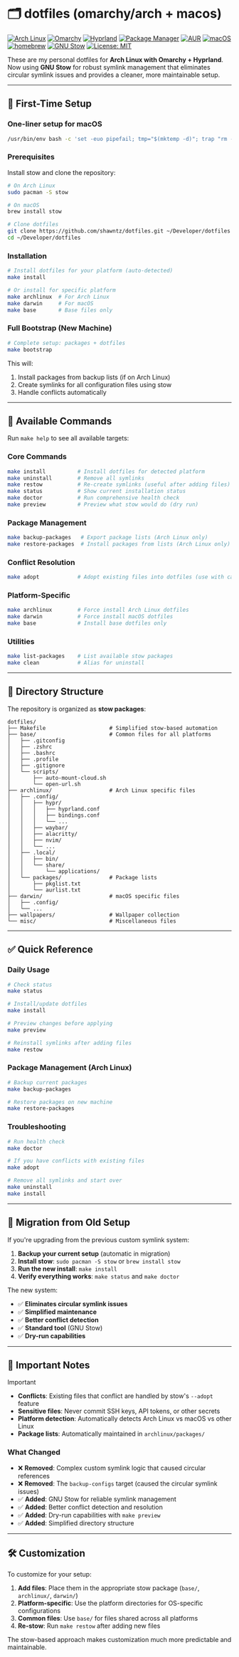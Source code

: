 # 🗂️ dotfiles (omarchy/arch + macos)

[![Arch Linux](https://img.shields.io/badge/Arch-Linux-1793D1?logo=arch-linux&logoColor=white)](https://archlinux.org)
[![Omarchy](https://img.shields.io/badge/Omarchy-FF4088?logo=linux&logoColor=white)](https://learn.omacom.io/2/the-omarchy-manual)
[![Hyprland](https://img.shields.io/badge/Hyprland-01A7D6?logo=hyprland&logoColor=white)](https://hypr.land/)
[![Package Manager](https://img.shields.io/badge/pacman-00457C?logo=arch-linux&logoColor=white)](https://wiki.archlinux.org/title/Pacman)
[![AUR](https://img.shields.io/badge/AUR-yay-1793D1?logo=arch-linux&logoColor=white)](https://aur.archlinux.org)
[![macOS](https://img.shields.io/badge/macOS-000000?logo=apple&logoColor=white)](https://apple.com/macos)
[![homebrew](https://img.shields.io/badge/homebrew-513D23?logo=homebrew&logoColor=white)](https://brew.sh)
[![GNU Stow](https://img.shields.io/badge/GNU_Stow-blue?logo=gnu&logoColor=white)](https://www.gnu.org/software/stow/)
[![License: MIT](https://img.shields.io/badge/License-MIT-darkgreen.svg)](LICENSE)

These are my personal dotfiles for **Arch Linux with Omarchy + Hyprland**.  
Now using **GNU Stow** for robust symlink management that eliminates circular symlink issues and provides a cleaner, more maintainable setup.

---

## 🚀 First-Time Setup

### One-liner setup for macOS

```bash
/usr/bin/env bash -c 'set -euo pipefail; tmp="$(mktemp -d)"; trap "rm -rf \"$tmp\"" EXIT; curl -fsSL "https://codeload.github.com/shawntz/dotfiles/tar.gz/refs/heads/master" | tar -xz -C "$tmp"; cd "$tmp"/dotfiles-*; bash ./install.sh -y'
```

### Prerequisites

Install stow and clone the repository:

```bash
# On Arch Linux
sudo pacman -S stow

# On macOS  
brew install stow

# Clone dotfiles
git clone https://github.com/shawntz/dotfiles.git ~/Developer/dotfiles
cd ~/Developer/dotfiles
```

### Installation

```bash
# Install dotfiles for your platform (auto-detected)
make install

# Or install for specific platform
make archlinux  # For Arch Linux
make darwin     # For macOS
make base       # Base files only
```

### Full Bootstrap (New Machine)

```bash
# Complete setup: packages + dotfiles
make bootstrap
```

This will:

1. Install packages from backup lists (if on Arch Linux)
2. Create symlinks for all configuration files using stow
3. Handle conflicts automatically

---

## 🔧 Available Commands

Run `make help` to see all available targets:

### Core Commands

```bash
make install          # Install dotfiles for detected platform
make uninstall        # Remove all symlinks  
make restow           # Re-create symlinks (useful after adding files)
make status           # Show current installation status
make doctor           # Run comprehensive health check
make preview          # Preview what stow would do (dry run)
```

### Package Management

```bash
make backup-packages   # Export package lists (Arch Linux only)
make restore-packages  # Install packages from lists (Arch Linux only)
```

### Conflict Resolution

```bash
make adopt            # Adopt existing files into dotfiles (use with caution)
```

### Platform-Specific

```bash
make archlinux        # Force install Arch Linux dotfiles
make darwin           # Force install macOS dotfiles
make base             # Install base dotfiles only
```

### Utilities

```bash
make list-packages    # List available stow packages
make clean            # Alias for uninstall
```

---

## 📁 Directory Structure

The repository is organized as **stow packages**:

```text
dotfiles/
├── Makefile                    # Simplified stow-based automation
├── base/                       # Common files for all platforms
│   ├── .gitconfig
│   ├── .zshrc
│   ├── .bashrc
│   ├── .profile
│   ├── .gitignore
│   └── scripts/
│       ├── auto-mount-cloud.sh
│       └── open-url.sh
├── archlinux/                  # Arch Linux specific files
│   ├── .config/
│   │   ├── hypr/
│   │   │   ├── hyprland.conf
│   │   │   ├── bindings.conf
│   │   │   └── ...
│   │   ├── waybar/
│   │   ├── alacritty/
│   │   ├── nvim/
│   │   └── ...
│   ├── .local/
│   │   ├── bin/
│   │   └── share/
│   │       └── applications/
│   └── packages/               # Package lists
│       ├── pkglist.txt
│       └── aurlist.txt
├── darwin/                     # macOS specific files
│   ├── .config/
│   └── ...
├── wallpapers/                 # Wallpaper collection
└── misc/                       # Miscellaneous files
```

---

## ✅ Quick Reference

### Daily Usage

```bash
# Check status
make status

# Install/update dotfiles
make install

# Preview changes before applying
make preview

# Reinstall symlinks after adding files
make restow
```

### Package Management (Arch Linux)

```bash
# Backup current packages
make backup-packages

# Restore packages on new machine
make restore-packages
```

### Troubleshooting

```bash
# Run health check
make doctor

# If you have conflicts with existing files
make adopt

# Remove all symlinks and start over
make uninstall
make install
```

---

## 🔄 Migration from Old Setup

If you're upgrading from the previous custom symlink system:

1. **Backup your current setup** (automatic in migration)
2. **Install stow**: `sudo pacman -S stow` or `brew install stow`  
3. **Run the new install**: `make install`
4. **Verify everything works**: `make status` and `make doctor`

The new system:
- ✅ **Eliminates circular symlink issues**
- ✅ **Simplified maintenance** 
- ✅ **Better conflict detection**
- ✅ **Standard tool** (GNU Stow)
- ✅ **Dry-run capabilities**

---

## 🚨 Important Notes

> [!IMPORTANT]
>
> - **Conflicts**: Existing files that conflict are handled by stow's `--adopt` feature
> - **Sensitive files**: Never commit SSH keys, API tokens, or other secrets
> - **Platform detection**: Automatically detects Arch Linux vs macOS vs other Linux
> - **Package lists**: Automatically maintained in `archlinux/packages/`

### What Changed

- ❌ **Removed**: Complex custom symlink logic that caused circular references
- ❌ **Removed**: The `backup-configs` target (caused the circular symlink issues)
- ✅ **Added**: GNU Stow for reliable symlink management
- ✅ **Added**: Better conflict detection and resolution
- ✅ **Added**: Dry-run capabilities with `make preview`
- ✅ **Added**: Simplified directory structure

---

## 🛠️ Customization

To customize for your setup:

1. **Add files**: Place them in the appropriate stow package (`base/`, `archlinux/`, `darwin/`)
2. **Platform-specific**: Use the platform directories for OS-specific configurations
3. **Common files**: Use `base/` for files shared across all platforms
4. **Re-stow**: Run `make restow` after adding new files

The stow-based approach makes customization much more predictable and maintainable.

